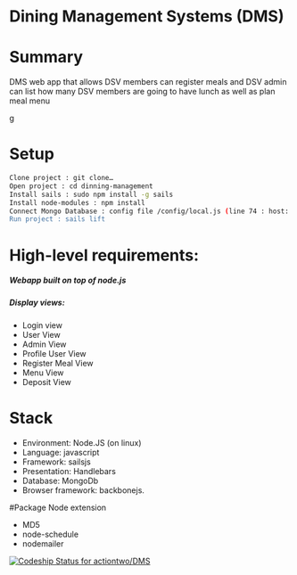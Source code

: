 Dining Management Systems (DMS)
==================

# Summary

DMS web app that allows DSV members can register meals and DSV admin can list how many DSV members are going to have lunch as well as plan meal menu

g

# Setup
```sh
Clone project : git clone…
Open project : cd dinning-management
Install sails : sudo npm install -g sails
Install node-modules : npm install
Connect Mongo Database : config file /config/local.js (line 74 : host: '192.168.11.10’)
Run project : sails lift
```

# High-level requirements:

##### Webapp built on top of node.js
##### Display views:
* Login view 
* User View
* Admin View
* Profile User View
* Register Meal View
* Menu View
* Deposit View

# Stack

* Environment: Node.JS (on linux)
* Language: javascript
* Framework: sailsjs
* Presentation: Handlebars
* Database: MongoDb
* Browser framework: backbonejs.

#Package Node extension	
* MD5
* node-schedule
* nodemailer

[ ![Codeship Status for actiontwo/DMS](https://www.codeship.io/projects/356c77d0-ee23-0131-c6e7-6a40d349b728/status)](https://www.codeship.io/projects/26775)
